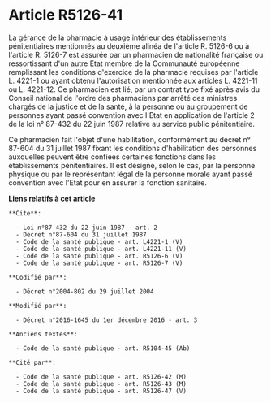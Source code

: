 # Article R5126-41

La gérance de la pharmacie à usage intérieur des établissements pénitentiaires mentionnés au deuxième alinéa de l'article R.
5126-6 ou à l'article R. 5126-7 est assurée par un pharmacien de nationalité française ou ressortissant d'un autre Etat
membre de la Communauté européenne remplissant les conditions d'exercice de la pharmacie requises par l'article L. 4221-1 ou
ayant obtenu l'autorisation mentionnée aux articles L. 4221-11 ou L. 4221-12. Ce pharmacien est lié, par un contrat type fixé
après avis du Conseil national de l'ordre des pharmaciens par arrêté des ministres chargés de la justice et de la santé, à la
personne ou au groupement de personnes ayant passé convention avec l'Etat en application de l'article 2 de la loi n° 87-432
du 22 juin 1987 relative au service public pénitentiaire. 

Ce pharmacien fait l'objet d'une habilitation, conformément au décret n° 87-604 du 31 juillet 1987 fixant les conditions
d'habilitation des personnes auxquelles peuvent être confiées certaines fonctions dans les établissements pénitentiaires. Il
est désigné, selon le cas, par la personne physique ou par le représentant légal de la personne morale ayant passé convention
avec l'Etat pour en assurer la fonction sanitaire.

**Liens relatifs à cet article**

	**Cite**:

	  - Loi n°87-432 du 22 juin 1987 - art. 2
	  - Décret n°87-604 du 31 juillet 1987
	  - Code de la santé publique - art. L4221-1 (V)
	  - Code de la santé publique - art. L4221-11 (V)
	  - Code de la santé publique - art. R5126-6 (V)
	  - Code de la santé publique - art. R5126-7 (V)

	**Codifié par**:

	  - Décret n°2004-802 du 29 juillet 2004

	**Modifié par**:

	  - Décret n°2016-1645 du 1er décembre 2016 - art. 3

	**Anciens textes**:

	  - Code de la santé publique - art. R5104-45 (Ab)

	**Cité par**:

	  - Code de la santé publique - art. R5126-42 (M)
	  - Code de la santé publique - art. R5126-43 (M)
	  - Code de la santé publique - art. R5126-47 (V)
